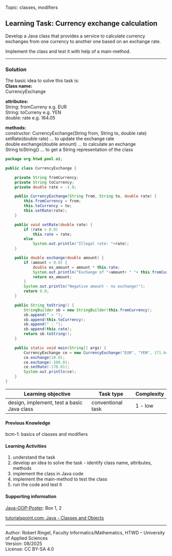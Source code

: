 Topic: classes, modifiers

## Learning Task: Currency exchange calculation

Develop a Java class that provides a service to calculate currency exchanges from one currency to another one based on an exchange rate.

Implement the class and test it with help of a main-method.

---------------------------------------

### Solution

The basic idea to solve this task is:  
**Class name:**  
CurrencyExchange  

**attributes:**   
String: fromCurreny e.g. EUR  
String: toCurreny e.g. YEN  
double: rate e.g. 164.05  

**methods:**   
constructor: CurrencyExchange(String from, String to, double rate)  
setRate(double rate) ... to update the exchange rate   
double exchange(double amount) ... to calculate an exchange  
String toString() ... to get a String representation of the class

``` java
package org.htwd.pool.o1;

public class CurrencyExchange {

    private String fromCurrency;
    private String toCurrency;
    private double rate = -1.0;

    public CurrencyExchange(String from, String to, double rate) {
        this.fromCurrency = from;
        this.toCurrency = to;
        this.setRate(rate);
    }

    public void setRate(double rate) {
        if (rate > 0.0)
            this.rate = rate;
        else
            System.out.println("Illegal rate: "+rate);
    }

    public double exchange(double amount) {
        if (amount > 0.0) {
            double ex_amount = amount * this.rate;
            System.out.println("Exchange of "+amount+ " "+ this.fromCurrency+" yields "+ ex_amount+" "+this.toCurrency);
            return ex_amount;
        }
        System.out.println("Negative amount - no exchange!");
        return 0.0;
    }

    public String toString() {
        StringBuilder sb = new StringBuilder(this.fromCurrency);
        sb.append(" > ");
        sb.append(this.toCurrency);
        sb.append(" : ");
        sb.append(this.rate);
        return sb.toString();
    }

    public static void main(String[] args) {
        CurrencyExchange ce = new CurrencyExchange("EUR", "YEN", 171.64);
        ce.exchange(10.0);
        ce.exchange(-100.0);
        ce.setRate(-170.01);
        System.out.println(ce);
    }
}
```

| **Learning objective**                         | **Task type**     | **Complexity** |
| ---------------------------------------------- | ----------------- | -------------- |
| design, implement, test a basic Java class     | conventional task | 1 - low        |  

#### Previous Knowledge

bcm-1: basics of classes and modifiers  

#### Learning Activities

1) understand the task
2) develop an idea to solve the task - identify class name, attributes, methods
3) implement the class in Java code
4) implement the main-method to test the class
5) run the code and test it

#### Supporting information

[Java-OOP-Poster](../JavaPosterOOP_engl.pdf): Box 1, 2

[tutorialspoint.com: Java - Classes and Objects](https://www.tutorialspoint.com/java/java_object_classes.htm)  

---------------------------------------
Author: Robert Ringel, Faculty Informatics/Mathematics, HTWD – University of Applied Sciences  
Version: 08/2025            
License: CC BY-SA 4.0
